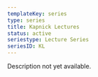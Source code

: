 ```yaml
---
templateKey: series
type: series
title: Kapnick Lectures
status: active
seriestype: Lecture Series
seriesID: KL
---
```

Description not yet available. 